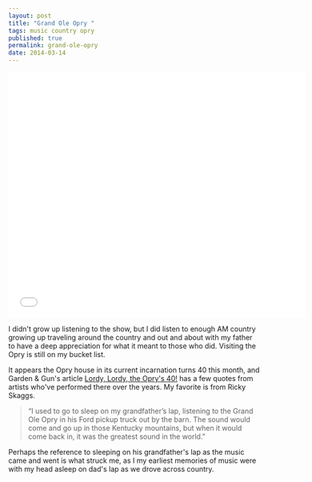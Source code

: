 ```yaml
---
layout: post
title: "Grand Ole Opry "
tags: music country opry
published: true
permalink: grand-ole-opry
date: 2014-03-14
---
```


<iframe src="//embed.gettyimages.com/embed/74271425?et=ht32R6EbwkyaeGs71HvVrQ&sig=tWmB2UzMZ7MWHbGItFvTLX2ejTu7fz4egZc8hxw8mdk=" width="594" height="492" frameborder="0" scrolling="no"></iframe>

I didn't grow up listening to the show, but I did listen to enough AM country growing up traveling around the country and out and about with my father to have a deep appreciation for what it meant to those who did. Visiting the Opry is still on my bucket list. 

It appears the Opry house in its current incarnation turns 40 this month, and Garden & Gun's article [Lordy, Lordy, the Opry's 40!](http://gardenandgun.com/blog/lordy-lordy-oprys-40) has a few quotes from artists who've performed there over the years. My favorite is from Ricky Skaggs.

<blockquote>“I used to go to sleep on my grandfather’s lap, listening to the Grand Ole Opry in his Ford pickup truck out by the barn. The sound would come and go up in those Kentucky mountains, but when it would come back in, it was the greatest sound in the world."</blockquote>

Perhaps the reference to sleeping on his grandfather's lap as the music came and went is what struck me, as I my earliest memories of music were with my head asleep on dad's lap as we drove across country.
